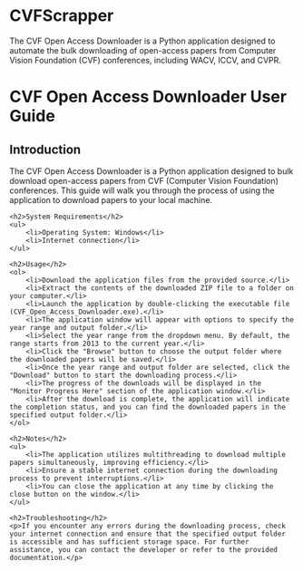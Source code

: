 # CVFScrapper
The CVF Open Access Downloader is a Python application designed to automate the bulk downloading of open-access papers from Computer Vision Foundation (CVF) conferences, including WACV, ICCV, and CVPR. 

<!DOCTYPE html>
<html lang="en">
<head>
    <meta charset="UTF-8">
    <meta name="viewport" content="width=device-width, initial-scale=1.0">
    <title>CVF Open Access Downloader User Guide</title>
</head>
<body>
    <h1>CVF Open Access Downloader User Guide</h1>
    <h2>Introduction</h2>
    <p>The CVF Open Access Downloader is a Python application designed to bulk download open-access papers from CVF (Computer Vision Foundation) conferences. This guide will walk you through the process of using the application to download papers to your local machine.</p>

    <h2>System Requirements</h2>
    <ul>
        <li>Operating System: Windows</li>
        <li>Internet connection</li>
    </ul>

    <h2>Usage</h2>
    <ol>
        <li>Download the application files from the provided source.</li>
        <li>Extract the contents of the downloaded ZIP file to a folder on your computer.</li>
        <li>Launch the application by double-clicking the executable file (CVF_Open_Access_Downloader.exe).</li>
        <li>The application window will appear with options to specify the year range and output folder.</li>
        <li>Select the year range from the dropdown menu. By default, the range starts from 2013 to the current year.</li>
        <li>Click the "Browse" button to choose the output folder where the downloaded papers will be saved.</li>
        <li>Once the year range and output folder are selected, click the "Download" button to start the downloading process.</li>
        <li>The progress of the downloads will be displayed in the "Monitor Progress Here" section of the application window.</li>
        <li>After the download is complete, the application will indicate the completion status, and you can find the downloaded papers in the specified output folder.</li>
    </ol>

    <h2>Notes</h2>
    <ul>
        <li>The application utilizes multithreading to download multiple papers simultaneously, improving efficiency.</li>
        <li>Ensure a stable internet connection during the downloading process to prevent interruptions.</li>
        <li>You can close the application at any time by clicking the close button on the window.</li>
    </ul>

    <h2>Troubleshooting</h2>
    <p>If you encounter any errors during the downloading process, check your internet connection and ensure that the specified output folder is accessible and has sufficient storage space. For further assistance, you can contact the developer or refer to the provided documentation.</p>
</body>
</html>

